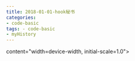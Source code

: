 ```yaml
---
title: 2018-01-01-hook秘书
categories:
- code-basic
tags: - code-basic
- myHistory
---
```



content="width=device-width, initial-scale=1.0">
    <title>hook秘书</title>
    <style type="text/css" media="all">
      body {
        margin: 0;
        font-family: "Helvetica Neue", Helvetica, Arial, "Hiragino Sans GB", sans-serif;
        font-size: 14px;
        line-height: 20px;
        color: #777;
        background-color: white;
      }
      .container {
        width: 700px;
        margin-right: auto;
        margin-left: auto;
      }

      .post {
        font-family: Georgia, "Times New Roman", Times, "SimSun", serif;
        position: relative;
        padding: 70px;
        bottom: 0;
        overflow-y: auto;
        font-size: 16px;
        font-weight: normal;
        line-height: 25px;
        color: #515151;
      }

      .post h1{
        font-size: 50px;
        font-weight: 500;
        line-height: 60px;
        margin-bottom: 40px;
        color: inherit;
      }

      .post p {
        margin: 0 0 35px 0;
      }

      .post img {
        border: 1px solid #D9D9D9;
      }

      .post a {
        color: #28A1C5;
      }
    </style>
  </head>
  <body>
    <div class="container">
      <div class="post">
        <h1 class="title">hook秘书</h1>
        <div class="show-content">
          <p>在windows背后处理是否将该消息呈上来的函数——钩子hook。</p><p>要点一，生成dll程序而不是exe程序。</p><p>cl /LD ktc.c</p><p>结果头文件以及源文件都报了几个错误。</p><div class="image-package">
<img src="http://upload-images.jianshu.io/upload_images/2883590-9190007ec2204586.png?imageMogr2/auto-orient/strip%7CimageView2/2/w/1240" data-original-src="http://upload-images.jianshu.io/upload_images/2883590-9190007ec2204586.png?imageMogr2/auto-orient/strip" data-image-slug="9190007ec2204586" data-width="595" data-height="300"><br><div class="image-caption"></div>
</div>
        </div>
      </div>
    </div>
  </body>
</html>
